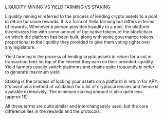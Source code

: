 LIQUIDITY MINING VS YIELD FARMING VS STAKING

Liquidity mining is referred to the process of lending crypto assets to a pool in return for some rewards. It is a form of Yield farming but differs in terms of rewards.
Whenever a person provides liquidity to a pool, the platform incentivizes him with some amount of the native tokens of the blockchain on which the platform has been 
built, along with some governance tokens proportional to the liquidity they provided to give them voting rights over any legislature.

Yield farming is the process of lending crypto assets in return for a cut in transaction fees on top of the interest they earn on their provided liquidity. 
Yield farmers usually switch platforms and chains quite frequently in order to generate maximum yield.

Staking is the process of locking your assets on a platform in return for APY. It's used as a method of validation for a lot of cryptocurrencies and hence is 
available extensively. The minimum staking amount is also quite less (approx 1$).

All these terms are quite similar and interchangeably used, but the core difference lies in the rewards and the protocols.
